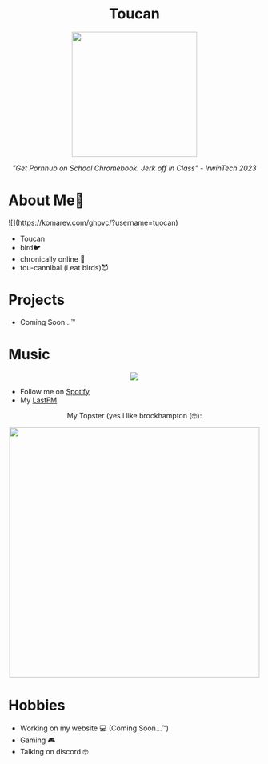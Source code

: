 <h1 align="center">Toucan</h1>
<div align="center">
  <img src="https://user-images.githubusercontent.com/123590545/221535860-38db5319-4cc5-4652-b775-f9d187f2caf8.png" width=250>
</div>
<p align="center"><i>"Get Pornhub on School Chromebook. Jerk off in Class" - IrwinTech 2023</i></p>
<h1>About Me🐧</h1>
![](https://komarev.com/ghpvc/?username=tuocan)
<ul>
  <li>Toucan <img src="https://user-images.githubusercontent.com/123590545/221530411-02e45a2d-fb45-4963-9603-e8bb985fcadc.png" width=15</li>
  <li>bird🐦</li>
  <li>chronically online 📱</li>
  <li>tou-cannibal (i eat birds)😈</li>
</ul>
<h1>Projects</h1>
<ul>
  <li>Coming Soon...™️</li>
</ul>
<h1>Music</h1>
<div align="center">
  <img src="https://spotify-github-profile.vercel.app/api/view?uid=31ul6jkelbsdntmxag6ug6qrzqqi&cover_image=true&theme=default&show_offline=false&background_color=121212&interchange=false"/>
</div>
<ul>
  <li>Follow me on <a href="https://open.spotify.com/user/31ul6jkelbsdntmxag6ug6qrzqqi?si=916f8de21bef4697">Spotify</a></li>
  <li>My <a href="https://www.last.fm/user/tocn">LastFM</a></li>
</ul>
<p align="center">My Topster (yes i like brockhampton (🤓):</p>
<div align="center">
  <img src="https://user-images.githubusercontent.com/123590545/221523075-6381250f-3770-437b-87e9-92a370265d05.png" width=500/>
</div>
<h1>Hobbies</h1>
<ul>
  <li>Working on my website 💻 (Coming Soon...™️)</li>
  <li>Gaming 🎮</li>
  <li>Talking on discord 🤓</li>
</ul>
